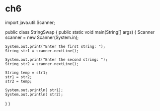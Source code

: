 # ch6
import java.util.Scanner;

public class StringSwap { public static void main(String[] args) { Scanner scanner = new Scanner(System.in);

    System.out.print("Enter the first string: ");
    String str1 = scanner.nextLine();
    
    System.out.print("Enter the second string: ");
    String str2 = scanner.nextLine();

    String temp = str1;
    str1 = str2;
    str2 = temp;
    
    System.out.println( str1);
    System.out.println( str2);
}
}
